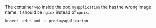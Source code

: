 The container `web` inside the pod `myapplication` the has the wrong image name. It should be `nginx` instead of `ngnix`.

```bash
kubectl edit pod -n prod myapplication
```
